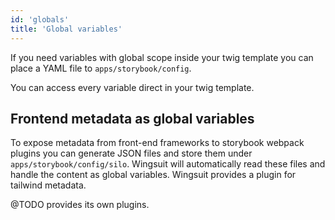 ```yaml
---
id: 'globals'
title: 'Global variables'
---
```

If you need variables with global scope inside your twig template you can place a YAML file to `apps/storybook/config`.

You can access every variable direct in your twig template.


## Frontend metadata as global variables
To expose metadata from front-end frameworks to storybook webpack plugins you can generate JSON files and store them under `apps/storybook/config/silo`. Wingsuit will automatically read these files and handle the content as global variables. 
Wingsuit provides a plugin for tailwind metadata.

@TODO provides its own plugins. 
